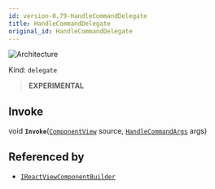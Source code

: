 ```yaml
---
id: version-0.79-HandleCommandDelegate
title: HandleCommandDelegate
original_id: HandleCommandDelegate
---
```


![Architecture](https://img.shields.io/badge/architecture-new_only-blue)

Kind: `delegate`

> **EXPERIMENTAL**

## Invoke
void **`Invoke`**([`ComponentView`](ComponentView) source, [`HandleCommandArgs`](HandleCommandArgs) args)

## Referenced by
- [`IReactViewComponentBuilder`](IReactViewComponentBuilder)
